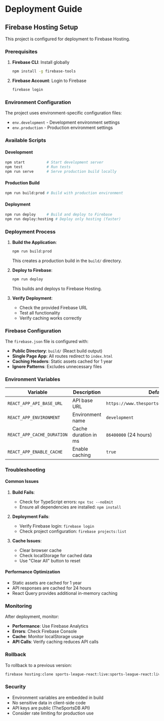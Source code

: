 # Deployment Guide

## Firebase Hosting Setup

This project is configured for deployment to Firebase Hosting.

### Prerequisites

1. **Firebase CLI**: Install globally
   ```bash
   npm install -g firebase-tools
   ```

2. **Firebase Account**: Login to Firebase
   ```bash
   firebase login
   ```

### Environment Configuration

The project uses environment-specific configuration files:

- `env.development` - Development environment settings
- `env.production` - Production environment settings

### Available Scripts

#### Development
```bash
npm start          # Start development server
npm test           # Run tests
npm run serve      # Serve production build locally
```

#### Production Build
```bash
npm run build:prod # Build with production environment
```

#### Deployment
```bash
npm run deploy     # Build and deploy to Firebase
npm run deploy:hosting # Deploy only hosting (faster)
```

### Deployment Process

1. **Build the Application**:
   ```bash
   npm run build:prod
   ```
   This creates a production build in the `build/` directory.

2. **Deploy to Firebase**:
   ```bash
   npm run deploy
   ```
   This builds and deploys to Firebase Hosting.

3. **Verify Deployment**:
   - Check the provided Firebase URL
   - Test all functionality
   - Verify caching works correctly

### Firebase Configuration

The `firebase.json` file is configured with:

- **Public Directory**: `build/` (React build output)
- **Single Page App**: All routes redirect to `index.html`
- **Caching Headers**: Static assets cached for 1 year
- **Ignore Patterns**: Excludes unnecessary files

### Environment Variables

| Variable | Description | Default |
|----------|-------------|---------|
| `REACT_APP_API_BASE_URL` | API base URL | `https://www.thesportsdb.com/api/v1/json/3` |
| `REACT_APP_ENVIRONMENT` | Environment name | `development` |
| `REACT_APP_CACHE_DURATION` | Cache duration in ms | `86400000` (24 hours) |
| `REACT_APP_ENABLE_CACHE` | Enable caching | `true` |

### Troubleshooting

#### Common Issues

1. **Build Fails**:
   - Check for TypeScript errors: `npx tsc --noEmit`
   - Ensure all dependencies are installed: `npm install`

2. **Deployment Fails**:
   - Verify Firebase login: `firebase login`
   - Check project configuration: `firebase projects:list`

3. **Cache Issues**:
   - Clear browser cache
   - Check localStorage for cached data
   - Use "Clear All" button to reset

#### Performance Optimization

- Static assets are cached for 1 year
- API responses are cached for 24 hours
- React Query provides additional in-memory caching

### Monitoring

After deployment, monitor:

- **Performance**: Use Firebase Analytics
- **Errors**: Check Firebase Console
- **Cache**: Monitor localStorage usage
- **API Calls**: Verify caching reduces API calls

### Rollback

To rollback to a previous version:

```bash
firebase hosting:clone sports-league-react:live:sports-league-react:live
```

### Security

- Environment variables are embedded in build
- No sensitive data in client-side code
- API keys are public (TheSportsDB API)
- Consider rate limiting for production use 